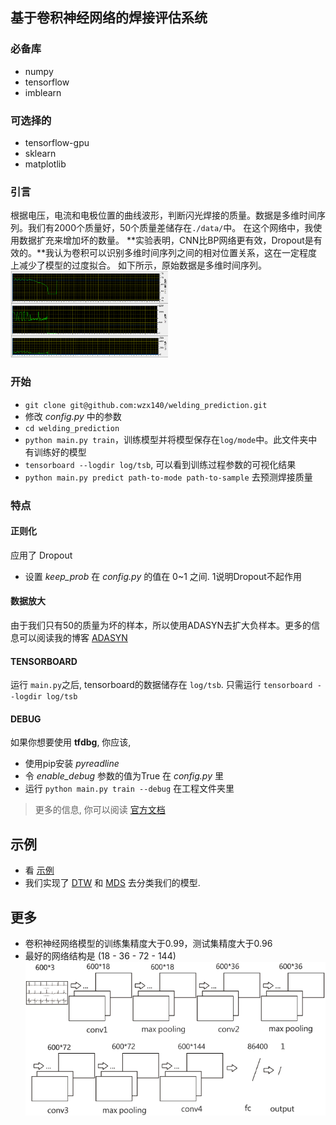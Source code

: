 ## 基于卷积神经网络的焊接评估系统
### 必备库
- numpy
- tensorflow
- imblearn

### 可选择的
- tensorflow-gpu
- sklearn
- matplotlib

### 引言
根据电压，电流和电极位置的曲线波形，判断闪光焊接的质量。数据是多维时间序列。我们有2000个质量好，50个质量差储存在`./data/`中。 在这个网络中，我使用数据扩充来增加坏的数量。 **实验表明，CNN比BP网络更有效，Dropout是有效的。**我认为卷积可以识别多维时间序列之间的相对位置关系，这在一定程度上减少了模型的过度拟合。 如下所示，原始数据是多维时间序列。
<img src="img/data.png" width = "50%" />

### 开始
- `git clone git@github.com:wzx140/welding_prediction.git`
- 修改 *config.py* 中的参数
- `cd welding_prediction`
- `python main.py train`，训练模型并将模型保存在`log/mode`中。此文件夹中有训练好的模型
- `tensorboard --logdir log/tsb`, 可以看到训练过程参数的可视化结果
- `python main.py predict path-to-mode path-to-sample` 去预测焊接质量

### 特点

#### 正则化
应用了 Dropout
- 设置 *keep_prob* 在 *config.py* 的值在 0~1 之间. 1说明Dropout不起作用

####  数据放大
由于我们只有50的质量为坏的样本，所以使用ADASYN去扩大负样本。更多的信息可以阅读我的博客 [ADASYN](https://masterwangzx.com/2019/04/08/SMOTE/#adasyn)

#### TENSORBOARD
运行 `main.py`之后, tensorboard的数据储存在 `log/tsb`. 只需运行 `tensorboard --logdir log/tsb`

#### DEBUG
如果你想要使用 **tfdbg**, 你应该,
- 使用pip安装 *pyreadline* 
- 令 *enable_debug* 参数的值为True 在 *config.py* 里
- 运行 `python main.py train --debug` 在工程文件夹里
> 更多的信息, 你可以阅读 [官方文档](https://www.tensorflow.org/guide/debugger)

## 示例
- 看 [示例](./demo.ipynb)
- 我们实现了 [DTW](./other/DTW.ipynb) 和 [MDS](./other/MDS.ipynb) 去分类我们的模型.

## 更多
- 卷积神经网络模型的训练集精度大于0.99，测试集精度大于0.96
- 最好的网络结构是 (18 - 36 - 72 - 144)
![](img/net.png)
